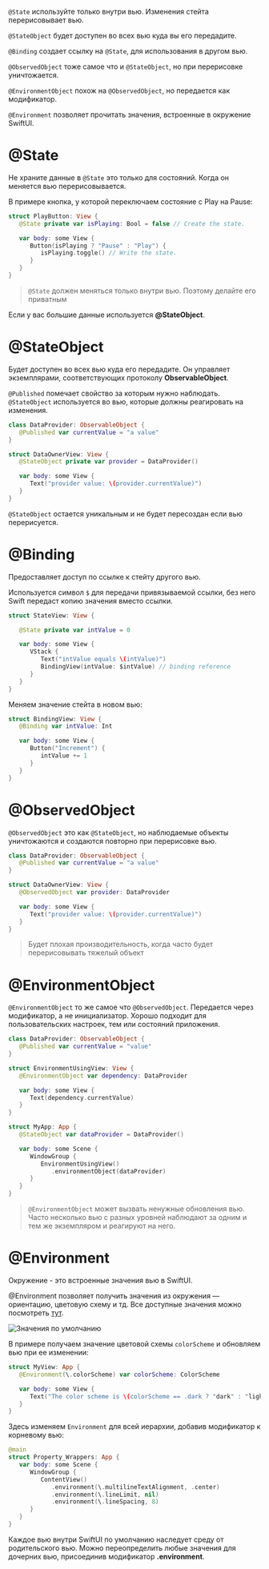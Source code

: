 `@State` используйте только внутри вью. Изменения стейта перерисовывает вью.

`@StateObject` будет доступен во всех вью куда вы его передадите.

`@Binding` создает ссылку на `@State`, для использования в другом вью.

`@ObservedObject` тоже самое что и `@StateObject`, но при перерисовке уничтожается.

`@EnvironmentObject` похож на `@ObservedObject`, но передается как модификатор.

`@Environment` позволяет прочитать значения, встроенные в окружение SwiftUI.

# @State

Не храните данные в `@State` это только для состояний. Когда он меняется вью перерисовывается. 

В примере кнопка, у которой переключаем состояние с Play на Pause:

```swift
struct PlayButton: View {
   @State private var isPlaying: Bool = false // Create the state.

   var body: some View {
      Button(isPlaying ? "Pause" : "Play") {
         isPlaying.toggle() // Write the state.
      }
   }
}
```

> `@State` должен меняться только внутри вью. Поэтому делайте его приватным

Если у вас большие данные используется **@StateObject**.

# @StateObject

Будет доступен во всех вью куда его передадите. Он управляет экземплярами, соответствующих протоколу **ObservableObject**. 

`@Published` помечает свойство за которым нужно наблюдать. `@StateObject` используется во вью, которые должны реагировать на изменения.

```swift
class DataProvider: ObservableObject {
   @Published var currentValue = "a value"
}

struct DataOwnerView: View {
   @StateObject private var provider = DataProvider()

   var body: some View {
      Text("provider value: \(provider.currentValue)")
   }
}
```

`@StateObject` остается уникальным и не будет пересоздан если вью перерисуется.

# @Binding

Предоставляет доступ по ссылке к стейту другого вью.

Используется символ `$` для передачи привязываемой ссылки, без него Swift передаст копию значения вместо ссылки.

```swift
struct StateView: View {

   @State private var intValue = 0

   var body: some View {
      VStack {
         Text("intValue equals \(intValue)")
         BindingView(intValue: $intValue) // binding reference
      }
   }
}
```

Меняем значение стейта в новом вью:

```swift
struct BindingView: View {
   @Binding var intValue: Int

   var body: some View {
      Button("Increment") {
         intValue += 1
      }
   }
}
```

# @ObservedObject

`@ObservedObject` это как `@StateObject`, но наблюдаемые объекты уничтожаются и создаются повторно при перерисовке вью.

```swift
class DataProvider: ObservableObject {
   @Published var currentValue = "a value"
}

struct DataOwnerView: View {
   @ObservedObject var provider: DataProvider

   var body: some View {
      Text("provider value: \(provider.currentValue)")
   }
}
```

> Будет плохая производительность, когда часто будет перерисовывать тяжелый объект

# @EnvironmentObject

`@EnvironmentObject` то же самое что `@ObservedObject`. Передается через модификатор, а не инициализатор. Хорошо подходит для пользовательских настроек, тем или состояний приложения.


```swift
class DataProvider: ObservableObject {
   @Published var currentValue = "value"
}

struct EnvironmentUsingView: View {
   @EnvironmentObject var dependency: DataProvider

   var body: some View {
      Text(dependency.currentValue)
   }
}
```

```swift
struct MyApp: App {
   @StateObject var dataProvider = DataProvider()

   var body: some Scene {
      WindowGroup {
         EnvironmentUsingView()
            .environmentObject(dataProvider)
      }
   }
}
```

> `@EnvironmentObject` может вызвать ненужные обновления вью. Часто несколько вью с разных уровней наблюдают за одним и тем же экземпляром и реагируют на него.

# @Environment

Окружение - это встроенные значения вью в SwiftUI.

@Environment позволяет получить значения из окружения — ориентацию, цветовую схему и тд. Все доступные значения можно посмотреть [тут](https://developer.apple.com/documentation/swiftui/environmentvalues).

![Значения по умолчанию](https://cdn.sparrowcode.io/tutorials/difference-property-wrappers-in-swiftui/environment-default.png)

В примере получаем значение цветовой схемы `colorScheme` и обновляем вью при ее изменении:

```swift
struct MyView: App {
   @Environment(\.colorScheme) var colorScheme: ColorScheme

   var body: some View {
      Text("The color scheme is \(colorScheme == .dark ? "dark" : "light")")
   }
}
```

Здесь изменяем `Environment` для всей иерархии, добавив модификатор к корневому вью:

```swift
@main
struct Property_Wrappers: App {
   var body: some Scene {
      WindowGroup {
         ContentView()
            .environment(\.multilineTextAlignment, .center)
            .environment(\.lineLimit, nil)
            .environment(\.lineSpacing, 8)
      }
   }
}
```

Каждое вью внутри SwiftUI по умолчанию наследует среду от родительского вью. Можно переопределить любые значения для дочерних вью, присоединив модификатор **.environment**.
